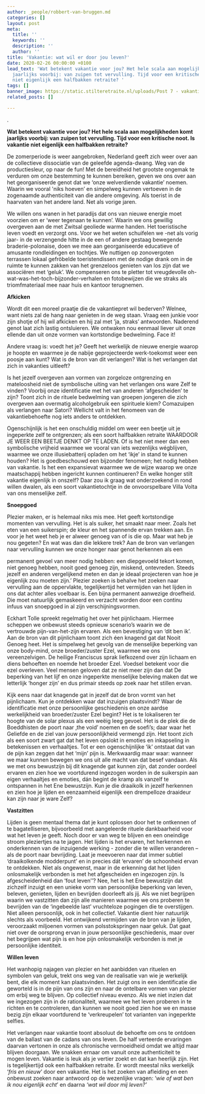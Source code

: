 ```yaml
---
author: _people/robbert-van-bruggen.md
categories: []
layout: post
meta:
  title: ''
  keywords: ''
  description: ''
  author: ''
title: 'Vakantie: wat wil er door jou leven?'
date: 2020-02-26 00:00:00 +0100
lead_text: 'Wat betekent vakantie voor jou? Het hele scala aan mogelijkheden komt
  jaarlijks voorbij: van zuipen tot vervulling. Tijd voor een kritische noot. Is vakantie
  niet eigenlijk een halfbakken retraite? '
tags: []
banner_image: https://static.stilteretraite.nl/uploads/Post 7 - vakantieliefde.jpg
related_posts: []

---
```

.

**Wat betekent vakantie voor jou? Het hele scala aan mogelijkheden komt jaarlijks voorbij: van zuipen tot vervulling. Tijd voor een kritische noot. Is vakantie niet eigenlijk een halfbakken retraite?**

De zomerperiode is weer aangebroken, Nederland geeft zich weer over aan de collectieve dissociatie van de geleefde agenda-dwang. Weg van de productiesleur, op naar de fun! Met de bereidheid het grootste ongemak te verduren om onze bestemming te kunnen bereiken, geven we ons over aan het georganiseerde genot dat we ‘onze welverdiende vakantie’ noemen. Waarin we vooral 'niks hoeven’ en simpelweg kunnen vertoeven in de zogenaamde authenticiteit van die andere omgeving. Als toerist in de haarvaten van het andere land. Net als vorige jaren.

We willen ons wanen in het paradijs dat ons van nieuwe energie moet voorzien om er ‘weer tegenaan te kunnen’. Waarin we ons gewillig overgeven aan de met Zwitsal geoliede warme handen. Het toeristische leven voedt en verzorgt ons. Voor we het weten schuifelen we -net als vorig jaar- in de verzengende hitte in de een of andere gestaag bewegende braderie-polonaise, doen we mee aan georganiseerde educatieve of amusante rondleidingen en tochtjes. We nuttigen op zonovergoten terrassen lokaal gefröbelde toeristendissen met de nodige drank om in de ruimte te kunnen zakken van het grenzeloos genieten van los zijn dat we associëren met ‘geluk’. We compenseren ons te pletter tot vreugdevolle oh-wat-was-het-toch-bijzonder-verhalen en fotobewijzen die we straks als triomfmateriaal mee naar huis en kantoor terugnemen.

**Afkicken**

Wordt dit een moreel praatje die de vakantiepret wil bederven? Welnee, want niets zal de hang naar genieten in de weg staan. Vraag een junkie voor zijn shotje of hij wil afkicken en hij zal met ’ja, straks’ antwoorden. Naderend genot laat zich lastig ontsluieren. We ontwaken nou eenmaal liever uit onze ellende dan uit onze vormen van kortstondige bedwelming. Face it!

Andere vraag is: voedt het je? Geeft het werkelijk de nieuwe energie waarop je hoopte en waarmee je de nabije geprojecteerde werk-toekomst weer een poosje aan kunt? Wat is de bron van dit verlangen? Wat is het verlangen dat zich in vakanties uitleeft?

Is het jezelf overgeven aan vormen van zorgeloze ontgrenzing en mateloosheid niet de symbolische uiting van het verlangen ons ware Zelf te vinden? Voorbij onze identificatie met het van anderen ‘afgescheiden’ te zijn? Toont zich in de rituele bedwelming van groepen jongeren die zich overgeven aan overmatig alcoholgebruik een spirituele kiem? Comazuipen als verlangen naar Satori? Wellicht valt in het fenomeen van de vakantiebehoefte nog iets anders te ontdekken.

Ogenschijnlijk is het een onschuldig middel om weer een beetje uit je ingeperkte zelf te ontgrenzen; als een soort halfbakken retraite WAARDOOR JE WEER EEN BEETJE DENKT OP TE LADEN. Of is het niet meer dan een symbolische vrijheid waarmee we vooral van iets wezenlijks wégblijven, waarmee we onze illusiebatterij opladen om het ‘ikje’ in stand te kunnen houden? Het is goedbeschouwd een bijzonder fenomeen; het nodig hebben van vakantie. Is het een expansievat waarmee we de wijze waarop we onze maatschappij hebben ingericht kunnen continueren? En welke honger stilt vakantie eigenlijk in onszelf? Daar zou ik graag wat onderzoekend in rond willen dwalen, als een soort vakantietochtje in de onvoorspelbare Villa Volta van ons menselijke zelf.

**Snoepgoed**

Plezier maken, er is helemaal niks mis mee. Het geeft kortstondige momenten van vervulling. Het is als suiker, het smaakt naar meer. Zoals het eten van een suikerspin; de kleur en het spannende ervan trekken aan. En voor je het weet heb je er alweer genoeg van of is die op. Maar wat heb je nou gegeten? En wat was dan die lekkere trek? Aan de bron van verlangen naar vervulling kunnen we onze honger naar genot herkennen als een

permanent gevoel van meer nodig hebben: een diepgevoeld tekort komen, niet genoeg hebben, nooit goed genoeg zijn, miskend, ontevreden. Steeds jezelf en anderen vergelijkend meten en dan je ideaal projecteren van hoe je eigenlijk zou moeten zijn.’ Plezier zoeken is behalve het zoeken naar vervulling aan de oppervlakte, tegelijkertijd het vermijden van het lijden in ons dat achter alles voelbaar is. Een bijna permanent aanwezige droefheid. Die moet natuurlijk gemaskeerd en verzacht worden door een continu infuus van snoepgoed in al zijn verschijningsvormen.

Eckhart Tolle spreekt regelmatig het over het pijnlichaam. Hiermee scheppen we onbewust steeds opnieuw scenario’s waarin we de vertrouwde pijn-van-het-zijn ervaren. Als een bevestiging van ‘dit ben ik’. Aan de bron van dit pijnlichaam toont zich éen knagend gat dat Nooit Genoeg heet. Het is simpelweg het gevolg van de menselijke beperking van onze body-mind, onze broeder/zuster Ezel, waarmee we ons vereenzelvigen. De heilige Franciscus sprak liefkozend over zijn lichaam en diens behoeften en noemde het broeder Ezel. Voedsel betekent voor die ezel overleven. Veel mensen geloven dat ze niet meer zijn dan dat De beperking van het lijf en onze ingeperkte menselijke beleving maken dat we letterlijk ‘honger zijn’ en dus primair steeds op zoek naar het stillen ervan.

Kijk eens naar dat knagende gat in jezelf dat de bron vormt van het pijnlichaam. Kun je ontdekken waar dat inzuigen plaatsvindt? Waar de identificatie met onze persoonlijke geschiedenis en onze aardse werkelijkheid van broeder/zuster Ezel begint? Het is te lokaliseren ter hoogte van de solar plexus als een weëig leeg gevoel. Het is de plek die de Boeddhisten de poort naar ‚the void’ noemen en de soefi’s; daar waar het Geliefde en de ziel van jouw persoonlijkheid vermengd zijn. Het toont zich als een soort zwart gat dat het leven opslokt in emoties en inkapseling in betekenissen en verhaaltjes. Tot er een ogenschijnlijke ‘ik’ ontstaat dat van de pijn kan zeggen dat het ‘mijn’ pijn is. Merkwaardig maar waar: wanneer we maar kunnen bewegen we ons uit alle macht van dat besef vandaan. Als we met ons bewustzijn bij dit knagende gat kunnen zijn, dat zonder oordeel ervaren en zien hoe we voortdurend ingezogen worden in de suikerspin aan eigen verhaaltjes en emoties, dán begint de kramp als vanzelf te ontspannen in het Ene bewustzijn. Kun je die draaikolk in jezelf herkennen en zien hoe je lijden en eenzaamheid eigenlijk een drempelloze draaideur kan zijn naar je ware Zelf?

**Vastzitten**

Lijden is geen mentaal thema dat je kunt oplossen door het te ontkennen of te bagatelliseren, bijvoorbeeld met aangeleerde rituele dankbaarheid voor wat het leven je geeft. Noch door er van weg te blijven en een oneindige stroom pleziertjes na te jagen. Het lijden is het ervaren, het herkennen en onderkennen van de inzuigende werking - zonder die te willen veranderen – als de poort naar bevrijding. Laat je meevoeren naar dat immer subtiel ‘draaikolkende modderpunt’ en in precies dát ‘ervaren’ de schoonheid ervan te ontdekken. Niet als ongewenst, maar in de erkenning dat het lijden onlosmakelijk verbonden is met het afgescheiden en ingezogen zijn. Is afgescheidenheid dan ‘fout leven’’? Nee, het is het Ene bewustzijn dat zichzelf inzuigt en een unieke vorm van persoonlijke beperking van leven, beleven, genieten, lijden en bevrijden doorleeft als jij. Als we niet begrijpen waarin we vastzitten dan zijn alle manieren waarmee we ons proberen te bevrijden van de ‘ingebeelde last’ vruchteloze pogingen die te overstijgen. Niet alleen persoonlijk, ook in het collectief. Vakantie dient hier natuurlijk slechts als voorbeeld. Het ontwijkend vermijden van de bron van je lijden, veroorzaakt miljoenen vormen van polsstokspringen naar geluk. Dat gaat niet over de oorsprong ervan in jouw persoonlijke geschiedenis, maar over het begrijpen wat pijn is en hoe pijn onlosmakelijk verbonden is met je persoonlijke identiteit.

**Willen leven**

Het wanhopig najagen van plezier en het aanbidden van rituelen en symbolen van geluk, trekt ons weg van de realisatie van wie je werkelijk bent, die elk moment kan plaatsvinden. Het zuigt ons in een identificatie die geworteld is in de pijn van ons zijn en naar de ontelbare vormen van plezier om erbij weg te blijven. Op collectief niveau evenzo. Als we niet inzien dat we ingezogen zijn in de rationaliteit, waarmee we het leven proberen in te richten en te controleren, dan kunnen we nooit goed zien hoe we en masse bezig zijn elkaar voortdurend te ‘verkreupelen’ tot varianten van ingeperkte selfies.

Het verlangen naar vakantie toont absoluut de behoefte om ons te ontdoen van de ballast van de cadans van ons leven. De half verteerde ervaringen daarvan vertonen in onze als chronische vermoeidheid omdat we altijd maar blijven doorgaan. We snakken ernaar om vanuit onze authenticiteit te mogen leven. Vakantie is leuk als je vertier zoekt en dat kan heerlijk zijn. Het is tegelijkertijd ook een halfbakken retraite. Er wordt meestal niks werkelijk ‘_fris en nieuw_’ door een vakantie. Het is het zoeken van afleiding en een onbewust zoeken naar antwoord op de wezenlijke vragen: ‘_wie of wat ben ik nou eigenlijk echt_’ en daarna _‘wat wil door mij leven?’_